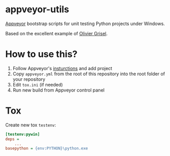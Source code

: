 appveyor-utils
==============

[Appveyor](http://www.appveyor.com/) bootstrap scripts for unit testing Python projects under Windows.

Based on the excellent example of [Olivier Grisel](https://github.com/ogrisel/python-appveyor-demo).


How to use this?
================

1. Follow Appveyor's [insturctions](http://www.appveyor.com/docs) and add project
2. Copy `appveyor.yml` from the root of this repository into the root folder of your repository
3. Edit `tox.ini` (if needed)
4. Run new build from Appveyor control panel


Tox
====

Create new tox `testenv`:

```ini
[testenv:pywin]
deps =
    ...
basepython = {env:PYTHON}\python.exe
```